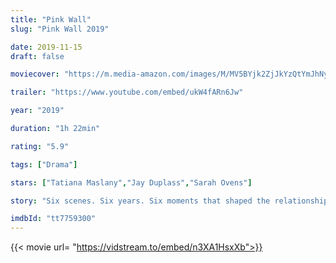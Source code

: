 ```yaml
---
title: "Pink Wall"
slug: "Pink Wall 2019"

date: 2019-11-15
draft: false

moviecover: "https://m.media-amazon.com/images/M/MV5BYjk2ZjJkYzQtYmJhNy00NDQxLWJmZGYtYWIxYmQ5ZjFmYjYwXkEyXkFqcGdeQXVyNjA5MDYxODY@._V1_UX182_CR0,0,182,268_AL_.jpg"

trailer: "https://www.youtube.com/embed/ukW4fARn6Jw"

year: "2019"

duration: "1h 22min"

rating: "5.9"

tags: ["Drama"]

stars: ["Tatiana Maslany","Jay Duplass","Sarah Ovens"]

story: "Six scenes. Six years. Six moments that shaped the relationship of Jenna and Leon. Pink Wall examines what defines us, the pressures of gender expectations, and our perpetual struggle between life and ambition."

imdbId: "tt7759300"
---
```


{{< movie url= "https://vidstream.to/embed/n3XA1HsxXb">}}
